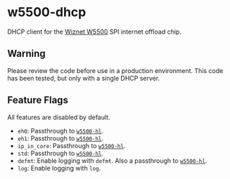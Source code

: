 # w5500-dhcp

DHCP client for the [Wiznet W5500] SPI internet offload chip.

## Warning

Please review the code before use in a production environment.
This code has been tested, but only with a single DHCP server.

## Feature Flags

All features are disabled by default.

* `eh0`: Passthrough to [`w5500-hl`].
* `eh1`: Passthrough to [`w5500-hl`].
* `ip_in_core`: Passthrough to [`w5500-hl`].
* `std`: Passthrough to [`w5500-hl`].
* `defmt`: Enable logging with `defmt`. Also a passthrough to [`w5500-hl`].
* `log`: Enable logging with `log`.

[`std::net`]: https://doc.rust-lang.org/std/net/index.html
[`w5500-hl`]: https://crates.io/crates/w5500-hl
[Wiznet W5500]: https://www.wiznet.io/product-item/w5500/
